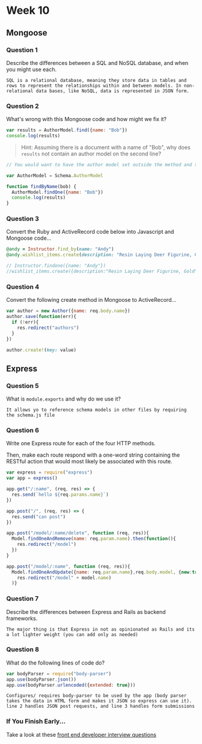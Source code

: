 # Week 10


<!-- test tests test  -->
## Mongoose

### Question 1

Describe the differences between a SQL and NoSQL database, and when you might use each.

```text
SQL is a relational database, meaning they store data in tables and rows to represent the relationships within and between models. In non-relational data bases, like NoSQL, data is represented in JSON form.
```

### Question 2

What's wrong with this Mongoose code and how might we fix it?

```js
var results = AuthorModel.find({name: "Bob"})
console.log(results)
```

> Hint: Assuming there is a document with a name of "Bob", why does `results` not contain an author model on the second line?

```js
// You would want to have the author model set outside the method and then set the above find method as a function and pass in bob as a parameter:

var AuthorModel = Schema.AuthorModel

function findByName(bob) {
  AuthorModel.findOne({name: "Bob"})
  console.log(results)
}


```

### Question 3

Convert the Ruby and ActiveRecord code below into Javascript and Mongoose code...

```rb
@andy = Instructor.find_by(name: "Andy")
@andy.wishlist_items.create(description: "Resin Laying Deer Figurine, Gold")
```

```js
// Instructor.findone({name: "Andy"})
//wishlist_items.create({description:"Resin Laying Deer Figurine, Gold""})
```

### Question 4

Convert the following create method in Mongoose to ActiveRecord...

```js
var author = new Author({name: req.body.name})
author.save(function(err){
  if (!err){
    res.redirect("authors")
  }
})
```

```rb
author.create!(key: value)
```

## Express

### Question 5

What is `module.exports` and why do we use it?

```text
It allows yo to reference schema models in other files by requiring the schema.js file
```

### Question 6

Write one Express route for each of the four HTTP methods.

Then, make each route respond with a one-word string containing the RESTful action that would most likely be associated with this route.

```js
var express = require("express")
var app = express()

app.get("/:name", (req, res) => {
  res.send(`hello ${req.params.name}`)
})

app.post("/", (req, res) => {
  res.send("can post")
})

app.post("/model/:name/delete", function (req, res)){
  Model.findOneAndRemove(name: req.param.name).then(function(){
    res.redirect("/model")
  })
}

app.post("/model/:name", function (req, res)){
  Model.findOneAndUpdate({name: req.param.name},req.body.model, {new:true})
    res.redirect("/model" + model.name)  
  )}

```

### Question 7

Describe the differences between Express and Rails as backend frameworks.

```text
The major thing is that Express in not as opinionated as Rails and its a lot lighter weight (you can add only as needed)
```

### Question 8

What do the following lines of code do?

```js
var bodyParser = require("body-parser")
app.use(bodyParser.json())
app.use(bodyParser.urlencoded({extended: true}))
```

```text
Configures/ requires body-parser to be used by the app (body parser takes the data in HTML form and makes it JSON so express can use it). line 2 handles JSON post requests, and line 3 handles form submissions
```

### If You Finish Early...

Take a look at these [front end developer interview questions](https://github.com/h5bp/Front-end-Developer-Interview-Questions/blob/master/README.md)
